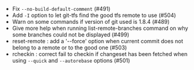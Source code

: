 * Fix `--no-build-default-comment` (#491)
* Add `-I` option to let git-tfs find the good tfs remote to use (#504)
* Warn on some commands if version of git used is 1.8.4 (#489)
* Give more help when running list-remote-branches command on why some branches could not be displayed (#499)
* reset-remote : add a '--force' option when current commit does not belong to a remote or to the good one (#503)
* rcheckin : correct fail to checkin if changeset has been fetched when using `--quick` and `--autorebase` options (#501)
